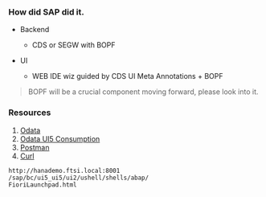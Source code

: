 
### How did SAP did it.
- Backend
  - CDS or SEGW with BOPF

- UI
  - WEB IDE wiz guided by CDS UI Meta Annotations + BOPF
> BOPF will be a crucial component moving forward, please look into it.


### Resources
1. [Odata][Odata Docu]
1. [Odata UI5 Consumption][Odata ui5]
1. [Postman][Postman]
1. [Curl][Curl]


[Odata Docu]: http://www.odata.org/documentation/
[Odata ui5]: https://sapui5.hana.ondemand.com/#/api/sap.ui.model
[Postman]: https://www.getpostman.com/
[Curl]: https://curl.haxx.se/



```
http://hanademo.ftsi.local:8001
/sap/bc/ui5_ui5/ui2/ushell/shells/abap/
FioriLaunchpad.html
```

